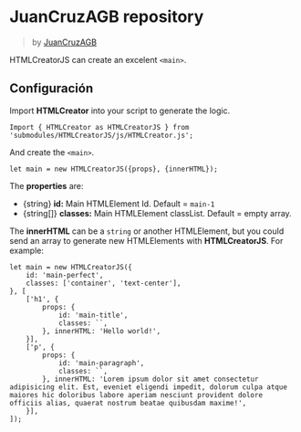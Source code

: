 
# JuanCruzAGB repository
> by [JuanCruzAGB](https://github.com/JuanCruzAGB)

HTMLCreatorJS can create an excelent `<main>`.

## Configuración
Import **HTMLCreator** into your script to generate the logic.
```
Import { HTMLCreator as HTMLCreatorJS } from 'submodules/HTMLCreatorJS/js/HTMLCreator.js';
```
And create the `<main>`.
```
let main = new HTMLCreatorJS({props}, {innerHTML});
```
The **properties** are:
- {string} **id:** Main HTMLElement Id. Default = `main-1`
- {string[]} **classes:** Main HTMLElement classList. Default = empty array.

The **innerHTML** can be a `string` or another HTMLElement, but you could send an array to generate new HTMLElements with **HTMLCreatorJS**. For example:
```
let main = new HTMLCreatorJS({
	id: 'main-perfect',
	classes: ['container', 'text-center'],
}, [
	['h1', {
		props: {
			id: 'main-title',
			classes: ``,
		}, innerHTML: 'Hello world!',
	}],
	['p', {
		props: {
			id: 'main-paragraph',
			classes: ``,
		}, innerHTML: 'Lorem ipsum dolor sit amet consectetur adipisicing elit. Est, eveniet eligendi impedit, dolorum culpa atque maiores hic doloribus labore aperiam nesciunt provident dolore officiis alias, quaerat nostrum beatae quibusdam maxime!',
	}],
]);
```